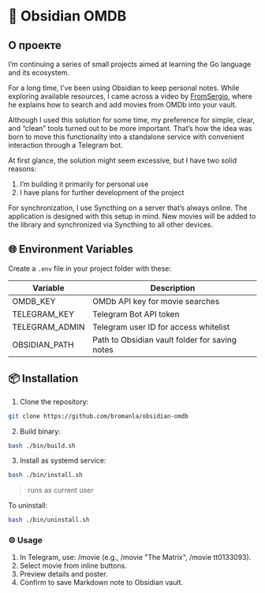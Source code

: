 # 🎥 Obsidian OMDB

## О проекте

I’m continuing a series of small projects aimed at learning the Go language and its ecosystem.

For a long time, I’ve been using Obsidian to keep personal notes. While exploring available resources, I came across a video by [FromSergio](https://www.youtube.com/watch?v=t-hKCgGhQuk), where he explains how to search and add movies from OMDb into your vault.

Although I used this solution for some time, my preference for simple, clear, and “clean” tools turned out to be more important. That’s how the idea was born to move this functionality into a standalone service with convenient interaction through a Telegram bot.

At first glance, the solution might seem excessive, but I have two solid reasons:

1. I’m building it primarily for personal use
2. I have plans for further development of the project

For synchronization, I use Syncthing on a server that’s always online. The application is designed with this setup in mind. New movies will be added to the library and synchronized via Syncthing to all other devices.

## 🌐 Environment Variables

Create a `.env` file in your project folder with these:

| Variable       | Description                                    |
| -------------- | ---------------------------------------------- |
| OMDB_KEY       | OMDb API key for movie searches                |
| TELEGRAM_KEY   | Telegram Bot API token                         |
| TELEGRAM_ADMIN | Telegram user ID for access whitelist          |
| OBSIDIAN_PATH  | Path to Obsidian vault folder for saving notes |

## 📦 Installation

1. Clone the repository:

```sh
git clone https://github.com/bromanla/obsidian-omdb
```

2. Build binary:

```sh
bash ./bin/build.sh
```

3. Install as systemd service:

```sh
bash ./bin/install.sh
```

> runs as current user

To uninstall:

```sh
bash ./bin/uninstall.sh
```

### ⚙️ Usage

1. In Telegram, use: /movie <query> (e.g., /movie "The Matrix", /movie tt0133093).
2. Select movie from inline buttons.
3. Preview details and poster.
4. Confirm to save Markdown note to Obsidian vault.
